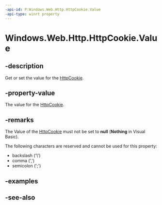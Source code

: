 ```yaml
---
-api-id: P:Windows.Web.Http.HttpCookie.Value
-api-type: winrt property
---
```


<!-- Property syntax
public string Value { get;  set; }
-->

# Windows.Web.Http.HttpCookie.Value

## -description
Get or set the value for the [HttpCookie](httpcookie.md).

## -property-value
The value for the [HttpCookie](httpcookie.md).

## -remarks
The Value of the [HttpCookie](httpcookie.md) must not be set to **null** (**Nothing** in Visual Basic).

The following characters are reserved and cannot be used for this property: 
+ backslash ('\\')
+ comma (',')
+ semicolon (';')


## -examples

## -see-also
